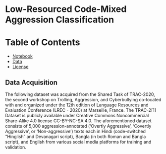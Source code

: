 # Low-Resourced Code-Mixed Aggression Classification

Table of Contents
=================
  * [Notebook](#TRAC-2.ipynb)
  * [Data](#Data)
  * [License](#license)

## Data Acquisition
The following dataset was acquired from the Shared Task of TRAC-2020, the second workshop on Trolling, Aggression, and Cyberbullying co-located with and organized under the 12th edition of Language Resources and Evaluation Conference (LREC - 2020) at Marseille, France. The TRAC-2[1] Dataset is publicly available under Creative Commons Noncommercial Share-Alike 4.0 license CC-BY-NC-SA 4.0.
The aforementioned dataset consists of 5,000 aggression-annotated (‘Overtly Aggressive’, ‘Covertly Aggressive’, or ‘Non-aggressive’) texts each in Hindi (code-switched “Hinglish” and Devanagari script), Bangla (in both Roman and Bangla script), and English from various social media platforms for training and validation.
